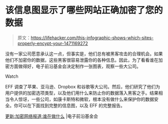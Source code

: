 # 该信息图显示了哪些网站正确加密了您的数据

> 原文：<https://lifehacker.com/this-infographic-shows-which-sites-properly-encypt-your-1471169272>

没有一家公司愿意承认这一点，但事实是，他们总有被黑客攻击的合理机会。如果他们不加密你的数据，这些黑客很容易泄露你的各种信息。因此，为了看看谁在加密方面做得好，电子前沿基金会决定制作一张图表，观察一些大公司。

Watch

EFF 调查了苹果、亚马逊、Dropbox 和谷歌等大公司。然后，他们研究了他们为用户提供的加密选项类型，以及他们用什么来防止你的数据落入黑客之手。结果相当令人惊讶，一些公司，如康卡斯特和微软，根本没有做什么来保护你的数据安全。你可以在下面找到完整的信息图，以及 EFF 的完整报告。

[更新:加密网络报道:谁在做什么](https://www.eff.org/deeplinks/2013/11/encrypt-web-report-whos-doing-what#crypto-chart) |电子前沿基金会